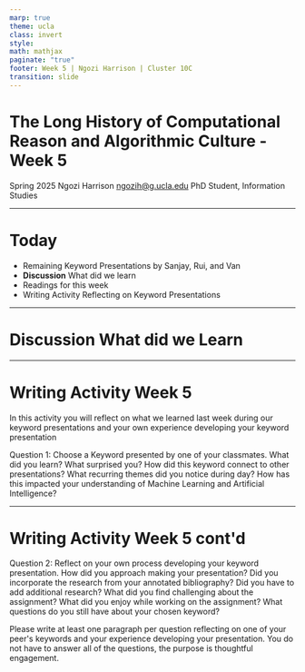 ```yaml
---
marp: true
theme: ucla
class: invert
style: 
math: mathjax
paginate: "true"
footer: Week 5 | Ngozi Harrison | Cluster 10C
transition: slide
---
```



# The Long History of Computational Reason and Algorithmic Culture - Week 5

Spring 2025
Ngozi Harrison 
ngozih@g.ucla.edu
PhD Student, Information Studies

---
# Today
- Remaining Keyword Presentations by Sanjay, Rui, and Van
- **Discussion** What did we learn
- Readings for this week
- Writing Activity Reflecting on Keyword Presentations




---
# **Discussion** What did we Learn


---
# Writing Activity Week 5
In this activity you will reflect on what we learned last week during our keyword presentations and your own experience developing your keyword presentation

Question 1: Choose a Keyword presented by one of your classmates. What did you learn? What surprised you? How did this keyword connect to other presentations? What recurring themes did you notice during day? How has this impacted your understanding of Machine Learning and Artificial Intelligence?

---
# Writing Activity Week 5 cont'd
Question 2: Reflect on your own process developing your keyword presentation. How did you approach making your presentation? Did you incorporate the research from your annotated bibliography? Did you have to add additional research? What did you find challenging about the assignment? What did you enjoy while working on the assignment? What questions do you still have about your chosen keyword?

Please write at least one paragraph per question reflecting on one of your peer's keywords and your experience developing your presentation. You do not have to answer all of the questions, the purpose is thoughtful engagement.